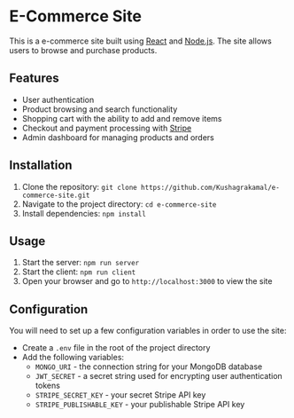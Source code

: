 
# E-Commerce Site

This is a e-commerce site built using [React](https://reactjs.org/) and [Node.js](https://nodejs.org/en/). The site allows users to browse and purchase products.

## Features

- User authentication
- Product browsing and search functionality
- Shopping cart with the ability to add and remove items
- Checkout and payment processing with [Stripe](https://stripe.com/)
- Admin dashboard for managing products and orders

## Installation

1. Clone the repository: `git clone https://github.com/Kushagrakamal/e-commerce-site.git`
2. Navigate to the project directory: `cd e-commerce-site`
3. Install dependencies: `npm install`

## Usage

1. Start the server: `npm run server`
2. Start the client: `npm run client`
3. Open your browser and go to `http://localhost:3000` to view the site

## Configuration

You will need to set up a few configuration variables in order to use the site:

- Create a `.env` file in the root of the project directory
- Add the following variables:
  - `MONGO_URI` - the connection string for your MongoDB database
  - `JWT_SECRET` - a secret string used for encrypting user authentication tokens
  - `STRIPE_SECRET_KEY` - your secret Stripe API key
  - `STRIPE_PUBLISHABLE_KEY` - your publishable Stripe API key


